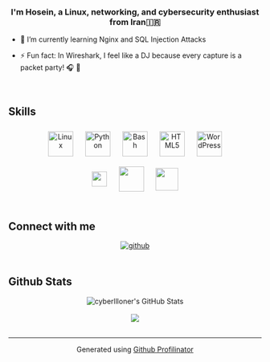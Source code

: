 ### <div align="center">I'm Hosein, a Linux, networking, and cybersecurity enthusiast from Iran🇮🇷</div>  
  

- 🌱 I’m currently learning Nginx and SQL Injection Attacks
  
- ⚡ Fun fact: In Wireshark, I feel like a DJ because every capture is a packet party! 🎧 🦈  
  

<br/>  


## Skills  
<div align="center">  
<a href="https://www.linux.org/" target="_blank"><img style="margin: 10px" src="https://profilinator.rishav.dev/skills-assets/linux-original.svg" alt="Linux" height="50" /></a>  
<a href="https://www.python.org/" target="_blank"><img style="margin: 10px" src="https://profilinator.rishav.dev/skills-assets/python-original.svg" alt="Python" height="50" /></a>  
<a href="https://www.gnu.org/software/bash/" target="_blank"><img style="margin: 10px" src="https://profilinator.rishav.dev/skills-assets/gnu_bash-icon.svg" alt="Bash" height="50" /></a>  
<a href="https://en.wikipedia.org/wiki/HTML5" target="_blank"><img style="margin: 10px" src="https://profilinator.rishav.dev/skills-assets/html5-original-wordmark.svg" alt="HTML5" height="50" /></a>  
<a href="https://wordpress.com/" target="_blank"><img style="margin: 10px" src="https://profilinator.rishav.dev/skills-assets/wordpress.png" alt="WordPress" height="50" /></a>  
<br>
<img src="https://www.wireshark.org/assets/img/wireshark-logo.png" align="center" height="30" style="margin: 10px;" />
<img src="https://nmap.org/images/nmap-logo-256x256.png" align="center" height="50" style="margin: 10px;" />
<img src="https://seeklogo.com/images/V/varnish-logo-8130719E45-seeklogo.com.png" align="center" height="45" style="margin: 10px;" />  
</div>

<br/>  


## Connect with me  
<div align="center">
<a href="https://github.com/cyberllloner" target="_blank">
<img src=https://img.shields.io/badge/github-%2324292e.svg?&style=for-the-badge&logo=github&logoColor=white alt=github style="margin-bottom: 5px;" />
</a>  
</div>  
  

<br/>  


## Github Stats  
<div align="center"><img src="https://github-readme-stats.vercel.app/api?username=cyberllloner&theme=dark&show_icons=true&hide_border=true&count_private=true" alt="cyberllloner's GitHub Stats" /></div>  


<br/>  


<div align="center">
<img src="https://komarev.com/ghpvc/?username=cyberllloner&&style=flat-square" align="center" />
</div>  

<br />

----
<div align="center">Generated using <a href="https://profilinator.rishav.dev/" target="_blank">Github Profilinator</a></div>
